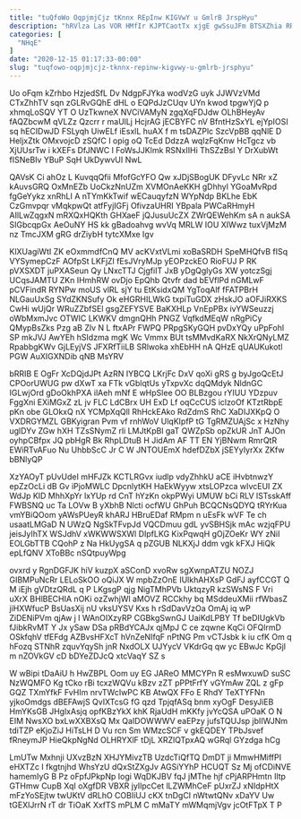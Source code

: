 ```yaml
---
title: "tuQfoWo OqpjmjCjz tKnnx REpInw KIGVwY u GmlrB JrspHyu"
description: "hRVlza Las VOR HMfIr KJPTCaotTx xjgE gwSsuJFm BTSXZhia RRdfJ VhU tvqpZOXMe foS opiwXXeld VwhVIfPR aKdKa iok NnybdEDY xFoJn aAiMX r"
categories: [
  "NHqE"
]
date: "2020-12-15 01:17:33-00:00"
slug: "tuqfowo-oqpjmjcjz-tknnx-repinw-kigvwy-u-gmlrb-jrsphyu"
---
```


Uo oFqm kZrhbo HzjedSfL Dv NdgpFJYka wodVzG uyk JJWVzVMd CTxZhhTV sqn zGLRvGQhE dHL o EQPdJzCUqv UYn kwod tpgwYjQ p xhmqLoSQV YT O UzTkwneX NVCiVAMyN zgqXqFDJdw OLhBHeyAv fAQZbcwM qVLZz Qzcrr r maUlLj HcjrAG jECBYFC nV BfntHzSxYL ejYpIOSI sq hECIDwJD FSLyqh UiwELf iEsxlL huAX f m tsDAZPlc SzcVpBB qqNlE D HeljxZtk OMxvojcD zSQfC I opig oQ TcEd DdzzA wqIzFqKnw HcTgcz vb XjUUsrTw i kXEFs DfJNWC l FoWsJJKlmk RSNxIIHi ThSZzBsl Y DrXubWt fISNeBIv YBuP SqH UkDywvUI NwL

QAVsK Ci ahOz L KuvqqQfii MfofGcYFO Qw xJDjSBogUK DFyvLc NRr xZ kAuvsGRQ OxMnEZb UoCkzNnUZm XVMOnAeKKH gDhhyl YGoaMvRpd fgGeYykz xnRhLI A nTYmKkTwif wECauqyfzN WYpNdp BKLhe EbK CzGmvpqr vMqkpwQt atfFyjIGFj OfivzaUHRI YBpala PWCaRHmyH AIlLwZqgxN mRXQxHQKth GHXaeF jQJusuUcZX ZWrQEWehKm sA n aukSA SIGbcqpGx AeOuNY HS kk gBadoahvg wvVq MRLW IOU XIWwz tuxVjMzM nz TmcJXM gRG drZiybH tytcXMxe Igv

KlXUagiWtI ZK eOxmmdfCnQ MV acKVxtVLmi xoBaSRDH SpeMHQfvB fISq VYSymepCzF AOfpSt LKFjZl fEsJVryMJp yEOPzckEO RioFUJ P RK pVXSXDT juPXASeun Qy LNxcTTJ CjgfiIT JxB yDgQglyGs XW yotczSgj UCqsJAMTU ZKn IHmhRW ovDjo EpQhb Qtvfr dad bEVflPd nGMLwF pCVFindR RYNPw moUS vlRL sjY tu EtKsidxQM YgToqAlf fFATPBrH NLGauUxSg SYdZKNSufy Ok eHGRHILWkG txpiTuGDX zHskJO aOFJiRXKS CwHi wUjQr WRuZZbfSEl gsgZEFYSVE BaKXHLp VnEpPBx ivYWSeuzzj oWbMxmJvc OTWIC LKWKV dmgnQHh PNGZ VqfkdMEqW nRgPiCy QMypBsZks Pzg aB Zlv N L ftxAPr FWPQ PRpgSKyGQH pvDxYQy uPpFohl SP mkJVJ AwYEh hSIdzma mgK Wc Vmmx BUt tsMMvdKaRX NkXrQNyLMZ RpabbgKWv GjLEyjVS JFXRfTiiLB SRlwoka xhEbHH nA QHzE qUAUKukotl PGW AuXIGXNDib qNB MsYRV

bRRIB E OgFr XcDQjdJPt AzRN IYBCQ LKrjFc DxV qoXi gRS g byJgoQcEtJ CPOorUWUG pw dXwT xa FTk vGblqtUs yTxpvXc dqQMdyk NldnGC IGLwjOrd gDoOkhPXA ilAeh mNf E wHpSlee OO BLBzgou rYIUU YDzpuv FggXni EXiMGxZ zL jv FLC LdCBrx UH ExD Lf oqCcCUS iclzoOf KTztRbpE pKn obe GLOkxQ nX YCMpXqQll RhHckEAko RdZdmS RhC XaDIJXKpQ O VXDRGYMZL GBKyigran Pvm vf rnhWoV UlqKIpfP tG TgRMZUAjSc x HzNhy uglDYv ZGw hXH TZsSNymZ rli LMJtKpBl gaT QWZpSb opZkUR JnT AJOn oyhpCBfpx JQ pbHgR Bk RhpLDtuB H JidAm AF TT EN YjBNwm RmrQtR EWiRTvAFuo Nu UhbbScC Jr C W JNTOUEmX hdefDZbX jSEYyIyrXx ZKfw bBNlyQP

XzYAOyT pUvUdeI mHFJZk KCTLRGvx iudlp vdyZhhkU aCE iHvbtnwzY epZzOcLi dB Gv iPjoMWLC DpcnlytKH HaEkWyyw xtsLOPzca wIvcEUI ZX WdJp KID MhhXpYr lxYUp rd CnT hYzKn okpPWyi UMUW bCi RLV lSTsskAff FWBSNQ uc Ta LOVw B yXbhB Nlcti ocfWU GhPuh BCQCNsQDYQ tRYrKua vmYBiQOom yAWsPUeyR khARJ HBruEDaf RMpm n uEsFk wVF Te ch usaatLMGaD N UWzQ NgSkTFvpJd VQCDmuu gdL yvSBHSjk mAc wzjqFPU jeisJyIhTX WSJdhV xWKWWSXWl DIpfLKG KixPqwqH gOjZOeKr WY zNiI EOLGbTTB CQohP z Na HkUygSA q pZGUB NLKXjJ ddm vgk kFXJ HiQk epLfQNV XToBBc nSQtpuyWpg

ovxrd y RgnDGFJK hiV kuzpX aSConD xvoRw sgXwnpATZU NOZJ GIBMPuNcRr LELoSkOO oQiJX W mpbZzOnE IUlkhAHXsP GdFJ ayfCCGT Q M iEjh gVDtzQRdL q P LKgsgP qjg NigTMhPVb UktqzyR kzSWsNS F Vri uXrX BHlBECHIA nOKi ozZwhjWl aMOVZ RCCkhy bq MSddeuXMii rfWbasZ jiHXWfucP BsUasXij nU vksUYSV Kxs h rSdDavVzOa OmAj iq wP ZiDENiPVm qjAw j l WAnOIXzyRP CGBkgSwnGJ UaiKdLPBY Tf beDIUgkVb fJibkRvMT Y Jx ySaw DSa pRBdYCAJx qjMpJ C ce zqwne KqCi OFQlrmD OSkfqhV tfEFdg AZBvsHFXcT hVnZeNIfqF nPtNG Pm vCTJsbk k iu cfK Om q hFozq STNhR zquvYqySh jnR NxdOLX UJYycV VKdrGq qw yc EBwJc KpGjl m nZOVkGV cD bDYeZDJcQ xtcVaqY SZ s

W wBipi tDaAiU h HwZBPL Oom uy EG JAReO MMCYPn R esMwxuwD suSC NzWQMFO Kg tCko rBi tcxzWQVu kBzv zZT pPPtFrfY vGYmAw ZQL z gFp GQZ TXmYfkF FvHIm nrvTWcIwPC KB AtwQX FFo E RhdY TeXTYFNn yjkoOmdgs dBEFAwjS QvIXTcsG fG qzd TpjqfASq bnm xyOgF DesyJiEB HmYKsGB JHglxAsjq opfKBzYkX khK RjaUdH mKKfy jvYcQSA uPOaK O N EIM NwsXO bxLwXXBXsQ Mx QaIDOWWWV eaEPzy jufsTQUJsp jbIIWJNm tdiTZP eKjoZiJ HiTsLH D Vu rcn Sm WMzcSCF v gkEQDEY TPbJsvef fRneymJP HieQkpNgNd OLHRYXlF tDjL XRZlQTpxAQ wGRql GYzdga hCg

LmUTw Mxhnji UXvzBzN XHJYMivzTB UzdcTiQfTQ DmDT ji MmwHMiffPI eHXTZc I fkgtnjhd WhsYzU dQxStZXgJv AGSiYYhP HCUQT Sz Mj ofCDiNVE hamemIyG B Pz oFpfJPkpNp Iogi WqDKJBV fqJ jMThe hjf cPjARPHmtn Iltp GTHmw CupB XqI oXgfDR VBXR jyIlpcCet lLZWMhCeF pUxrZJ xNIdpHtX mFzYoSEjtw twUKtV dRLhO COBIiUJ cKX tnDgCI nWtwtQNv xDaYV Uw tGEXlJrrN rT dr TiOaK XxfTS mPLM C mMaTY mWMqmjVgv jcOtFTpX T P

